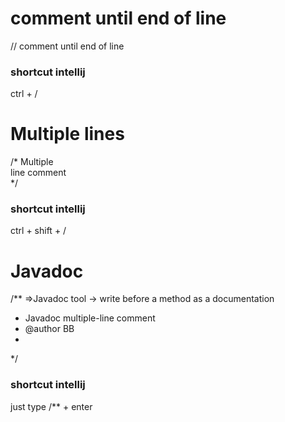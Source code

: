 # comment until end of line
// comment until end of line 
### shortcut intellij
ctrl + /

# Multiple lines
/* Multiple <br> 
 line comment<br>
*/
### shortcut intellij
ctrl + shift + /

# Javadoc
/**               =>Javadoc tool -> write before a method as a documentation
 * Javadoc multiple-line comment
 * @author BB
 *
 */

  ### shortcut intellij
  just type /** + enter